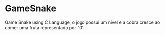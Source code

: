 # GameSnake
Game Snake using C Language, o jogo possui um nível e a cobra cresce ao comer uma fruta representada por "0".
